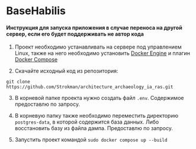 # BaseHabilis


#### Инструкция для запуска приложения в случае переноса на другой сервер, если его будет поддерживать не автор кода

1. Проект необходимо устанавливать на сервере под управлением Linux, также на него необходимо установить [Docker Engine](https://docs.docker.com/engine/install/) и плагин [Docker Compose](https://docs.docker.com/compose/install/linux/#install-using-the-repository)

2. Скачайте исходный код из репозитория:

```git clone https://github.com/Strokman/architecture_archaeology_ia_ras.git ```

3. В корневой папке проекта нужно создать файл ```.env```. Содержимое предоставлю по запросу.

4. В корневую папку также необходимо переместить директорию ```postgres-data```, в которой содержится база данных. Либо восстановить базу из файла дампа. Предоставлю по запросу.

5. Запустить проект командой 
```sudo docker compose up --build```


